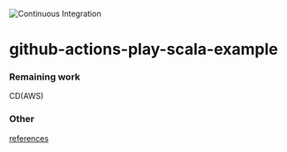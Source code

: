 ![Continuous Integration](https://github.com/yoshihir/ddd-play-scala-example/workflows/Continuous%20Integration/badge.svg?branch=master&event=push)

# github-actions-play-scala-example

### Remaining work
CD(AWS)

### Other
[references](https://booth.pm/ja/items/1865906)

